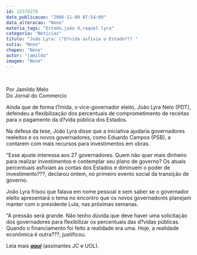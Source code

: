 ```yaml
---
id: 12374278
data_publicacao: "2006-11-09 07:54:00"
data_alteracao: "None"
materia_tags: "Estado,joão d,raquel lyra"
categoria: "Notícias"
titulo: "João Lyra: \"D?vida asfixia o Estado??? "
sutia: "None"
chapeu: "None"
autor: "jamildo"
imagem: "None"
---
```

<p>&nbsp;</p>

<p>Por Jamildo Melo<br />Do Jornal do Commercio</p>

<p>Ainda que de forma t?mida, o vice-governador eleito, Jo&atilde;o Lyra Neto (PDT), defendeu a flexibiliza&ccedil;&atilde;o dos percentuais de comprometimento de receitas para o pagamento da d?vida p&uacute;blica dos Estados.</p>

<p>Na defesa da tese, Jo&atilde;o Lyra disse que a iniciativa ajudaria governadores reeleitos e os novos governadores, como Eduardo Campos (PSB), a contarem com mais recursos para investimentos em obras.</p>

<p>&ldquo;Esse ajuste interessa aos 27 governadores. Quem n&atilde;o quer mais dinheiro para realizar investimentos e contemplar seu plano de governo? Os atuais percentuais asfixiam as contas dos Estados e diminuem o poder de investimento???, declarou ontem, no primeiro evento social da transi&ccedil;&atilde;o de governo.</p>

<p>Jo&atilde;o Lyra frisou que falava em nome pessoal e sem saber se o governador eleito apresentar&aacute; o tema no encontro que os novos governadores planejam manter com o presidente Lula, nas pr&oacute;ximas semanas.</p>

<p>&ldquo;A press&atilde;o ser&aacute; grande. N&atilde;o tenho d&uacute;vida que deve haver uma solicita&ccedil;&atilde;o dos governadores para flexibilizar os percentuais das d?vidas p&uacute;blicas. Quando o financiamento foi feito a realidade era uma. Hoje, a realidade econ&ocirc;mica &eacute; outra???, justificou.</p>

<p>Leia mais <strong><em><a href="#">aqui</a></em></strong> (assinantes JC e UOL).</p>
